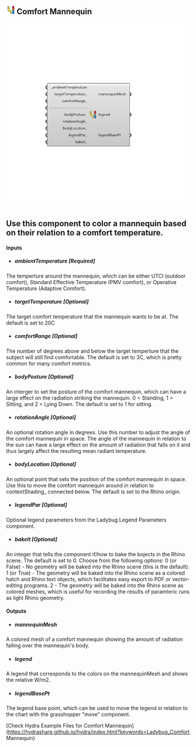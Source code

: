 ## ![](../../images/icons/Comfort_Mannequin.png) Comfort Mannequin

![](../../images/components/Comfort_Mannequin.png)

Use this component to color a mannequin based on their relation to a comfort temperature.
 -
 

#### Inputs
* ##### ambientTemperature [Required]
The temperture around the mannequin, which can be either UTCI (outdoor comfort), Standard Effective Temperature (PMV comfort), or Operative Temperature (Adaptive Comfort).
* ##### targetTemperature [Optional]
The target comfort temperature that the mannequin wants to be at.  The default is set to 20C
* ##### comfortRange [Optional]
The number of degrees above and below the target temperture that the subject will still find comfortable.  The default is set to 3C, which is pretty common for many comfort metrics.
* ##### bodyPosture [Optional]
An interger to set the posture of the comfort mannequin, which can have a large effect on the radiation striking the mannequin.  0 = Standing, 1 = Sitting, and 2 = Lying Down.  The default is set to 1 for sitting.
* ##### rotationAngle [Optional]
An optional rotation angle in degrees.  Use this number to adjust the angle of the comfort mannequin in space.  The angle of the mannequin in relation to the sun can have a large effect on the amount of radiation that falls on it and thus largely affect the resulting mean radiant temperature.
* ##### bodyLocation [Optional]
An optional point that sets the position of the comfort mannequin in space.  Use this to move the comfort mannequin around in relation to contextShading_ connected below. The default is set to the Rhino origin.
* ##### legendPar [Optional]
Optional legend parameters from the Ladybug Legend Parameters component.
* ##### bakeIt [Optional]
An integer that tells the component if/how to bake the bojects in the Rhino scene.  The default is set to 0.  Choose from the following options:
 0 (or False) - No geometry will be baked into the Rhino scene (this is the default).
 1 (or True) - The geometry will be baked into the Rhino scene as a colored hatch and Rhino text objects, which facilitates easy export to PDF or vector-editing programs.
 2 - The geometry will be baked into the Rhino scene as colored meshes, which is useful for recording the results of paramteric runs as light Rhino geometry.

#### Outputs
* ##### mannequinMesh
A colored mesh of a comfort mannequin showing the amount of radiation falling over the mannequin's body.
* ##### legend
A legend that corresponds to the colors on the mannequinMesh and shows the relative W/m2.
* ##### legendBasePt
The legend base point, which can be used to move the legend in relation to the chart with the grasshopper "move" component.


[Check Hydra Example Files for Comfort Mannequin](https://hydrashare.github.io/hydra/index.html?keywords=Ladybug_Comfort Mannequin)